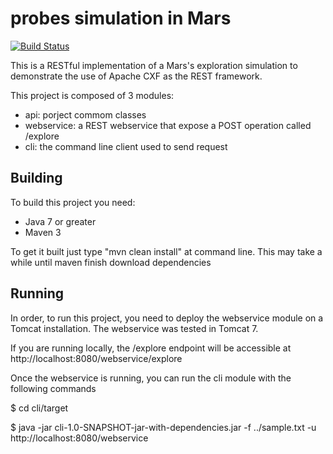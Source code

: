 # probes simulation in Mars

[![Build Status](https://travis-ci.org/tfmend/probes.svg?branch=master)](https://travis-ci.org/tfmend/probes)

This is a RESTful implementation of a Mars's exploration simulation
to demonstrate the use of Apache CXF as the REST framework.

This project is composed of 3 modules:

- api: porject commom classes
- webservice: a REST webservice that expose a POST operation called /explore
- cli: the command line client used to send request

## Building

To build this project you need:

- Java 7 or greater
- Maven 3

To get it built just type "mvn clean install" at command line. This may take
a while until maven finish download dependencies

## Running

In order, to run this project, you need to deploy the webservice module on a
Tomcat installation. The webservice was tested in Tomcat 7.

If you are running locally, the /explore endpoint will be accessible at http://localhost:8080/webservice/explore

Once the webservice is running, you can run the cli module with the following commands

$ cd cli/target

$ java -jar cli-1.0-SNAPSHOT-jar-with-dependencies.jar -f ../sample.txt -u http://localhost:8080/webservice
